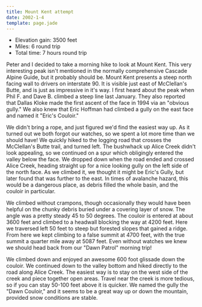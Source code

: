 ```yaml
---
title: Mount Kent attempt
date: 2002-1-4
template: page.jade
---
```



* Elevation gain: 3500 feet
* Miles: 6 round trip
* Total time: 7 hours round trip

Peter 
and I decided to take a morning hike to look at Mount Kent. This
very interesting peak isn't mentioned in the normally comprehensive
Cascade Alpine Guide, but it probably should be. Mount Kent presents a
steep north facing wall to drivers on interstate 90. It is visible
just east of McClellan's Butte, and is just as impressive in it's
way. I first heard about the peak when Phil F. and Dave B. climbed a
steep line
last January. They also reported that Dallas Kloke made the first
ascent of the face in 1994 via an "obvious gully." We also knew that
Eric Hoffman had climbed a gully on the east face and named it 
"Eric's
Couloir."


We didn't bring a rope, and just figured we'd find the easiest way up.
As it turned out we both forgot our watches, so we spent a lot more
time than we should have! We quickly hiked to the logging road that
crosses the McClellan's Butte trail, and turned left. The bushwhack up
Alice Creek didn't look appealing, so we continued on a spur which
obligingly entered the valley below the face. We dropped down when the
road ended and crossed Alice Creek, heading straight up for a nice
looking gully on the left side of the north face. As we climbed it, we
thought it might be Eric's Gully, but later found that was further to
the east. In times of avalanche hazard, this would be a dangerous
place, as debris filled the whole basin, and the couloir in
particular.


We climbed without crampons, though occasionally they would have been
helpful on the chunky debris buried under a covering layer of
snow. The angle was a pretty steady 45 to 50 degrees. The couloir is
entered at about 3600 feet and climbed to a headwall blocking the way
at 4200 feet. Here we traversed left 50 feet to steep but forested
slopes that gained a ridge. From here we kept climbing to a false
summit at 4700 feet, with the true summit a quarter mile away at 5087
feet. Even without watches we knew we should head back from our "Dawn
Patrol" morning trip!


We climbed down and enjoyed an awesome 600 foot glissade down the
couloir.  We continued down to the valley bottom and hiked directly to
the road along Alice Creek. The easiest way is to stay on the west
side of the creek and piece together open areas. Travel near the creek
is more tedious, so if you can stay 50-100 feet above it is
quicker. We named the gully the "Dawn Couloir," and it seems to be a
great way up or down the mountain, provided snow conditions are
stable.


